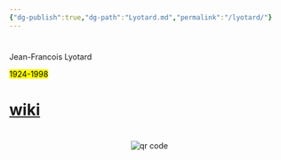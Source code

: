 ```yaml
---
{"dg-publish":true,"dg-path":"Lyotard.md","permalink":"/lyotard/"}
---
```


#

Jean-Francois Lyotard

<mark>1924-1998</mark>
# [wiki](https://www.wikiwand.com/hu/Jean-Fran%C3%A7ois%20Lyotard)



#
<p style="text-align: center;"><img src="https://chart.googleapis.com/chart?cht=qr&chl=https://notes.andrasdenes.com/lyotard&chs=180x180&choe=UTF-8&chld=L|2" alt="qr code"></p>

